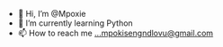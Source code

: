 - 👋 Hi, I’m @Mpoxie
- 🌱 I’m currently learning Python
- 📫 How to reach me ...mpokisengndlovu@gmail.com

<!---
Mpoxie/Mpoxie is a ✨ special ✨ repository because its `README.md` (this file) appears on your GitHub profile.
You can click the Preview link to take a look at your changes.
--->
